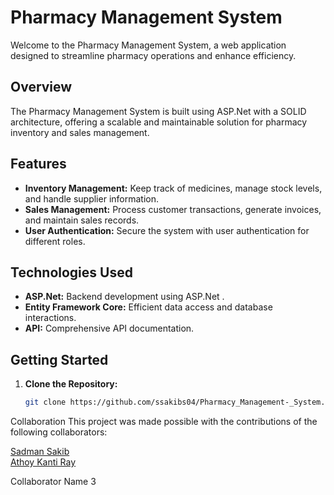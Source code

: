 # Pharmacy Management System

Welcome to the Pharmacy Management System, a web application designed to streamline pharmacy operations and enhance efficiency.

## Overview

The Pharmacy Management System is built using ASP.Net with a SOLID architecture, offering a scalable and maintainable solution for pharmacy inventory and sales management.

## Features

- **Inventory Management:** Keep track of medicines, manage stock levels, and handle supplier information.
- **Sales Management:** Process customer transactions, generate invoices, and maintain sales records.
- **User Authentication:** Secure the system with user authentication for different roles.

## Technologies Used

- **ASP.Net:** Backend development using ASP.Net .
- **Entity Framework Core:** Efficient data access and database interactions.
- **API:** Comprehensive API documentation.


## Getting Started

1. **Clone the Repository:**
   ```bash
   git clone https://github.com/ssakibs04/Pharmacy_Management-_System.git
Collaboration
This project was made possible with the contributions of the following collaborators:

[Sadman Sakib](https://github.com/ssakibs04)<br>
[Athoy Kanti Ray](https://github.com/ATHOY43259)

Collaborator Name 3
